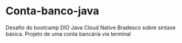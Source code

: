# Conta-banco-java
Desafio do bootcamp DIO Java Cloud Native Bradesco sobre sintaxe básica. Projeto de uma conta bancária via terminal
